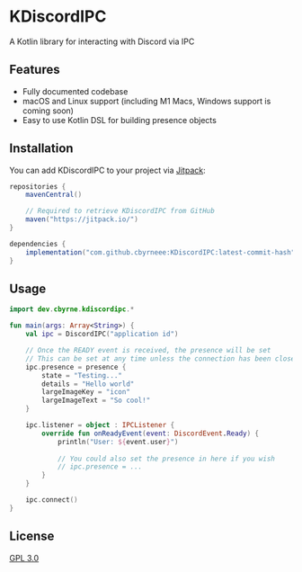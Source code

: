 # KDiscordIPC

A Kotlin library for interacting with Discord via IPC

## Features

- Fully documented codebase
- macOS and Linux support (including M1 Macs, Windows support is coming soon)
- Easy to use Kotlin DSL for building presence objects

## Installation

You can add KDiscordIPC to your project via [Jitpack](https://jitpack.io):

```groovy
repositories {
    mavenCentral()

    // Required to retrieve KDiscordIPC from GitHub
    maven("https://jitpack.io/")
}

dependencies {
    implementation("com.github.cbyrneee:KDiscordIPC:latest-commit-hash")
}
```

## Usage

```kotlin
import dev.cbyrne.kdiscordipc.*

fun main(args: Array<String>) {
    val ipc = DiscordIPC("application id")

    // Once the READY event is received, the presence will be set
    // This can be set at any time unless the connection has been closed
    ipc.presence = presence {
        state = "Testing..."
        details = "Hello world"
        largeImageKey = "icon"
        largeImageText = "So cool!"
    }

    ipc.listener = object : IPCListener {
        override fun onReadyEvent(event: DiscordEvent.Ready) {
            println("User: ${event.user}")
            
            // You could also set the presence in here if you wish
            // ipc.presence = ...
        }
    }

    ipc.connect()
}
```

## License

[GPL 3.0](https://choosealicense.com/licenses/gpl-3.0)
